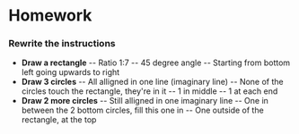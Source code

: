 # Homework
### Rewrite the instructions
- **Draw a rectangle**
-- Ratio 1:7
-- 45 degree angle
-- Starting from bottom left going upwards to right
- **Draw 3 circles**
-- All alligned in one line (imaginary line)
-- None of the circles touch the rectangle, they're in it
-- 1 in middle
-- 1 at each end
- **Draw 2 more circles**
-- Still alligned in one imaginary line
-- One in between the 2 bottom circles, fill this one in
-- One outside of the rectangle, at the top

